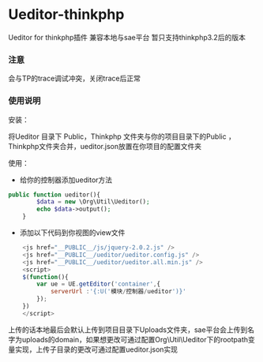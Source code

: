 Ueditor-thinkphp
================

Ueditor for thinkphp插件
兼容本地与sae平台
暂只支持thinkphp3.2后的版本

### 注意

会与TP的trace调试冲突，关闭trace后正常

### 使用说明
安装：

将Ueditor 目录下 Public，Thinkphp 文件夹与你的项目目录下的Public ， Thinkphp文件夹合并，ueditor.json放置在你项目的配置文件夹

使用：

- 给你的控制器添加ueditor方法
```php
public function ueditor(){
    	$data = new \Org\Util\Ueditor();
		echo $data->output();
    }
```
- 添加以下代码到你视图的view文件
```javascript
    <js href="__PUBLIC__/js/jquery-2.0.2.js" />
    <js href="__PUBLIC__/ueditor/ueditor.config.js" />    
    <js href="__PUBLIC__/ueditor/ueditor.all.min.js" />
    <script>
    $(function(){
        var ue = UE.getEditor('container',{
            serverUrl :'{:U('模块/控制器/ueditor')}'
        });
    })
    </script>
```
上传的话本地最后会默认上传到项目目录下Uploads文件夹，sae平台会上传到名字为uploads的domain，如果想更改可通过配置Org\Util\Ueditor下的rootpath变量实现，上传子目录的更改可通过配置ueditor.json实现
    
